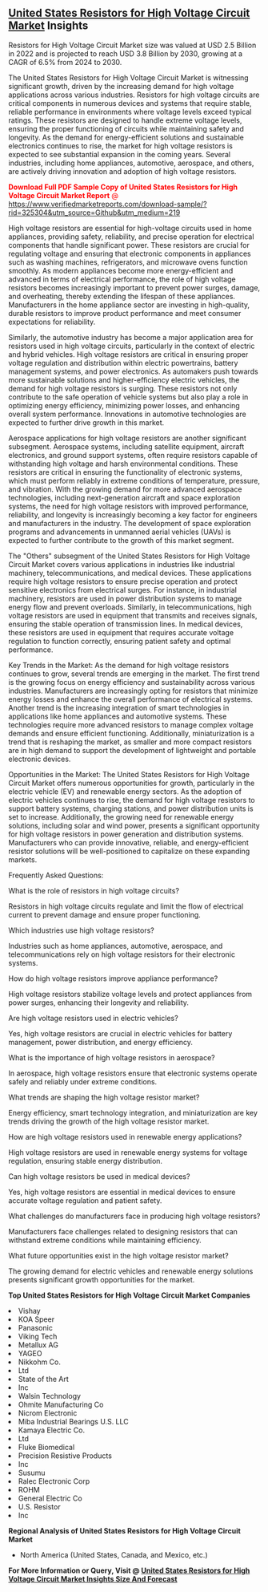 <h2><a href="https://www.verifiedmarketreports.com/download-sample/?rid=325304&amp;utm_source=Github&amp;utm_medium=219" target="_blank">United States Resistors for High Voltage Circuit Market</a> Insights</h2><p>Resistors for High Voltage Circuit Market size was valued at USD 2.5 Billion in 2022 and is projected to reach USD 3.8 Billion by 2030, growing at a CAGR of 6.5% from 2024 to 2030.</p><p> <p>The United States Resistors for High Voltage Circuit Market is witnessing significant growth, driven by the increasing demand for high voltage applications across various industries. Resistors for high voltage circuits are critical components in numerous devices and systems that require stable, reliable performance in environments where voltage levels exceed typical ratings. These resistors are designed to handle extreme voltage levels, ensuring the proper functioning of circuits while maintaining safety and longevity. As the demand for energy-efficient solutions and sustainable electronics continues to rise, the market for high voltage resistors is expected to see substantial expansion in the coming years. Several industries, including home appliances, automotive, aerospace, and others, are actively driving innovation and adoption of high voltage resistors. <p><span class=""><span style="color: #ff0000;"><strong>Download Full PDF Sample Copy of United States Resistors for High Voltage Circuit Market Report</strong> @ </span><a href="https://www.verifiedmarketreports.com/download-sample/?rid=325304&amp;utm_source=Github&amp;utm_medium=219" target="_blank">https://www.verifiedmarketreports.com/download-sample/?rid=325304&amp;utm_source=Github&amp;utm_medium=219</a></span></p> <p>High voltage resistors are essential for high-voltage circuits used in home appliances, providing safety, reliability, and precise operation for electrical components that handle significant power. These resistors are crucial for regulating voltage and ensuring that electronic components in appliances such as washing machines, refrigerators, and microwave ovens function smoothly. As modern appliances become more energy-efficient and advanced in terms of electrical performance, the role of high voltage resistors becomes increasingly important to prevent power surges, damage, and overheating, thereby extending the lifespan of these appliances. Manufacturers in the home appliance sector are investing in high-quality, durable resistors to improve product performance and meet consumer expectations for reliability. <p>Similarly, the automotive industry has become a major application area for resistors used in high voltage circuits, particularly in the context of electric and hybrid vehicles. High voltage resistors are critical in ensuring proper voltage regulation and distribution within electric powertrains, battery management systems, and power electronics. As automakers push towards more sustainable solutions and higher-efficiency electric vehicles, the demand for high voltage resistors is surging. These resistors not only contribute to the safe operation of vehicle systems but also play a role in optimizing energy efficiency, minimizing power losses, and enhancing overall system performance. Innovations in automotive technologies are expected to further drive growth in this market. <p>Aerospace applications for high voltage resistors are another significant subsegment. Aerospace systems, including satellite equipment, aircraft electronics, and ground support systems, often require resistors capable of withstanding high voltage and harsh environmental conditions. These resistors are critical in ensuring the functionality of electronic systems, which must perform reliably in extreme conditions of temperature, pressure, and vibration. With the growing demand for more advanced aerospace technologies, including next-generation aircraft and space exploration systems, the need for high voltage resistors with improved performance, reliability, and longevity is increasingly becoming a key factor for engineers and manufacturers in the industry. The development of space exploration programs and advancements in unmanned aerial vehicles (UAVs) is expected to further contribute to the growth of this market segment. <p>The "Others" subsegment of the United States Resistors for High Voltage Circuit Market covers various applications in industries like industrial machinery, telecommunications, and medical devices. These applications require high voltage resistors to ensure precise operation and protect sensitive electronics from electrical surges. For instance, in industrial machinery, resistors are used in power distribution systems to manage energy flow and prevent overloads. Similarly, in telecommunications, high voltage resistors are used in equipment that transmits and receives signals, ensuring the stable operation of transmission lines. In medical devices, these resistors are used in equipment that requires accurate voltage regulation to function correctly, ensuring patient safety and optimal performance. <p>Key Trends in the Market: As the demand for high voltage resistors continues to grow, several trends are emerging in the market. The first trend is the growing focus on energy efficiency and sustainability across various industries. Manufacturers are increasingly opting for resistors that minimize energy losses and enhance the overall performance of electrical systems. Another trend is the increasing integration of smart technologies in applications like home appliances and automotive systems. These technologies require more advanced resistors to manage complex voltage demands and ensure efficient functioning. Additionally, miniaturization is a trend that is reshaping the market, as smaller and more compact resistors are in high demand to support the development of lightweight and portable electronic devices. <p>Opportunities in the Market: The United States Resistors for High Voltage Circuit Market offers numerous opportunities for growth, particularly in the electric vehicle (EV) and renewable energy sectors. As the adoption of electric vehicles continues to rise, the demand for high voltage resistors to support battery systems, charging stations, and power distribution units is set to increase. Additionally, the growing need for renewable energy solutions, including solar and wind power, presents a significant opportunity for high voltage resistors in power generation and distribution systems. Manufacturers who can provide innovative, reliable, and energy-efficient resistor solutions will be well-positioned to capitalize on these expanding markets. <p>Frequently Asked Questions: <p>What is the role of resistors in high voltage circuits? <p>Resistors in high voltage circuits regulate and limit the flow of electrical current to prevent damage and ensure proper functioning. <p>Which industries use high voltage resistors? <p>Industries such as home appliances, automotive, aerospace, and telecommunications rely on high voltage resistors for their electronic systems. <p>How do high voltage resistors improve appliance performance? <p>High voltage resistors stabilize voltage levels and protect appliances from power surges, enhancing their longevity and reliability. <p>Are high voltage resistors used in electric vehicles? <p>Yes, high voltage resistors are crucial in electric vehicles for battery management, power distribution, and energy efficiency. <p>What is the importance of high voltage resistors in aerospace? <p>In aerospace, high voltage resistors ensure that electronic systems operate safely and reliably under extreme conditions. <p>What trends are shaping the high voltage resistor market? <p>Energy efficiency, smart technology integration, and miniaturization are key trends driving the growth of the high voltage resistor market. <p>How are high voltage resistors used in renewable energy applications? <p>High voltage resistors are used in renewable energy systems for voltage regulation, ensuring stable energy distribution. <p>Can high voltage resistors be used in medical devices? <p>Yes, high voltage resistors are essential in medical devices to ensure accurate voltage regulation and patient safety. <p>What challenges do manufacturers face in producing high voltage resistors? <p>Manufacturers face challenges related to designing resistors that can withstand extreme conditions while maintaining efficiency. <p>What future opportunities exist in the high voltage resistor market? <p>The growing demand for electric vehicles and renewable energy solutions presents significant growth opportunities for the market. </p><p><strong>Top United States Resistors for High Voltage Circuit Market Companies</strong></p><div data-test-id=""><p><li>Vishay</li><li> KOA Speer</li><li> Panasonic</li><li> Viking Tech</li><li> Metallux AG</li><li> YAGEO</li><li> Nikkohm Co.</li><li> Ltd</li><li> State of the Art</li><li> Inc</li><li> Walsin Technology</li><li> Ohmite Manufacturing Co</li><li> Nicrom Electronic</li><li> Miba Industrial Bearings U.S. LLC</li><li> Kamaya Electric Co.</li><li> Ltd</li><li> Fluke Biomedical</li><li> Precision Resistive Products</li><li> Inc</li><li> Susumu</li><li> Ralec Electronic Corp</li><li> ROHM</li><li> General Electric Co</li><li> U.S. Resistor</li><li> Inc</li></p><div><strong>Regional Analysis of&nbsp;United States Resistors for High Voltage Circuit Market</strong></div><ul><li dir="ltr"><p dir="ltr">North America&nbsp;(United States, Canada, and Mexico, etc.)</p></li></ul><p><strong>For More Information or Query, Visit @&nbsp;</strong><strong><a href="https://www.verifiedmarketreports.com/product/resistors-for-high-voltage-circuit-market/?utm_source=Github&amp;utm_medium=219" target="_blank">United States Resistors for High Voltage Circuit Market Insights Size And Forecast</a></strong></p></div>

